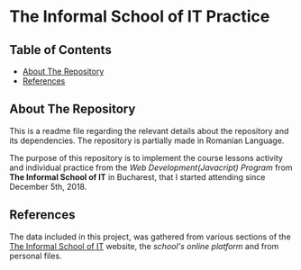 # The Informal School of IT Practice

## Table of Contents

* [About The Repository](#abouttherepository)
* [References](#references)



## About The Repository

This is a readme file regarding the relevant details about the repository and its dependencies. The repository is partially made in Romanian Language.

The purpose of this repository is to implement the course lessons activity and individual practice from the _Web Development(Javacript) Program_ from  **The Informal School of IT** in Bucharest, that I started attending since December 5th, 2018.



## References

The data included in this project, was gathered from various sections of the [The Informal School of IT](https://informalschool.com/) website, the _school's online platform_ and from personal files.
